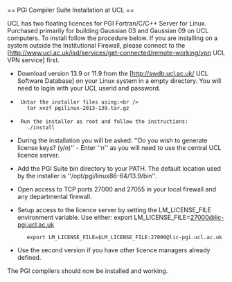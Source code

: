 == PGI Compiler Suite Installation at UCL ==

UCL has two floating licences for PGI Fortran/C/C++ Server for Linux. Purchased primarily for building Gaussian 03 and Gaussian 09 on UCL computers. To install follow the procedure below. If you are installing on a system outside the Institutional Firewall, please connect to the [http://www.ucl.ac.uk/isd/services/get-connected/remote-working/vpn UCL VPN service] first.

* Download version 13.9 or 11.9 from the [http://swdb.ucl.ac.uk/ UCL Software Database] on your Linux system in a empty directory. You will need to login with your UCL userid and password.
*      Untar the installer files using:<br />
         tar xvzf pgilinux-2013-139.tar.gz
*      Run the installer as root and follow the instructions:
         ./install
* During the installation you will be asked: ''Do you wish to generate license keys? (y/n)'' - Enter ''n'' as you will need to use the central UCL licence server.

* Add the PGI Suite bin directory to your PATH. The default location used by the installer is ''/opt/pgi/linux86-64/13.9/bin''.
* Open access to TCP ports 27000 and 27055 in your local firewall and any departmental firewall.
* Setup access to the licence server by setting the LM_LICENSE_FILE environment variable. Use either:
         export LM_LICENSE_FILE=27000@lic-pgi.ucl.ac.uk

         export LM_LICENSE_FILE=$LM_LICENSE_FILE:27000@lic-pgi.ucl.ac.uk
* Use the second version if you have other licence managers already defined.

The PGI compilers should now be installed and working.
